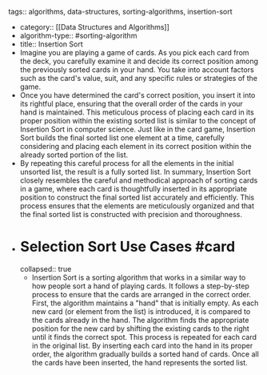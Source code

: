 tags:: algorithms, data-structures, sorting-algorithms, insertion-sort

- category:: [[Data Structures and Algorithms]]
- algorithm-type:: #sorting-algorithm
- title:: Insertion Sort
- Imagine you are playing a game of cards. As you pick each card from the deck, you carefully examine it and decide its correct position among the previously sorted cards in your hand. You take into account factors such as the card's value, suit, and any specific rules or strategies of the game.
- Once you have determined the card's correct position, you insert it into its rightful place, ensuring that the overall order of the cards in your hand is maintained. This meticulous process of placing each card in its proper position within the existing sorted list is similar to the concept of Insertion Sort in computer science. Just like in the card game, Insertion Sort builds the final sorted list one element at a time, carefully considering and placing each element in its correct position within the already sorted portion of the list.
- By repeating this careful process for all the elements in the initial unsorted list, the result is a fully sorted list. In summary, Insertion Sort closely resembles the careful and methodical approach of sorting cards in a game, where each card is thoughtfully inserted in its appropriate position to construct the final sorted list accurately and efficiently. This process ensures that the elements are meticulously organized and that the final sorted list is constructed with precision and thoroughness.
- # Selection Sort Use Cases #card
  collapsed:: true
	- Insertion Sort is a sorting algorithm that works in a similar way to how people sort a hand of playing cards. It follows a step-by-step process to ensure that the cards are arranged in the correct order. First, the algorithm maintains a "hand" that is initially empty. As each new card (or element from the list) is introduced, it is compared to the cards already in the hand. The algorithm finds the appropriate position for the new card by shifting the existing cards to the right until it finds the correct spot. This process is repeated for each card in the original list. By inserting each card into the hand in its proper order, the algorithm gradually builds a sorted hand of cards. Once all the cards have been inserted, the hand represents the sorted list.